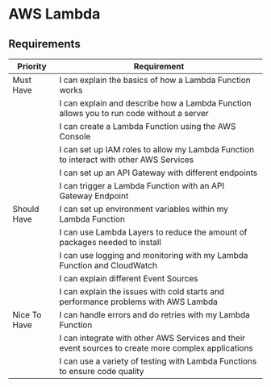 # AWS Lambda

## Requirements

| Priority     | Requirement                                                                                                           |
|--------------|-----------------------------------------------------------------------------------------------------------------------|
| Must Have    | I can explain the basics of how a Lambda Function works                                                              |
|     | I can explain and describe how a Lambda Function allows you to run code without a server                          |
|     | I can create a Lambda Function using the AWS Console                                                                 |
|     | I can set up IAM roles to allow my Lambda Function to interact with other AWS Services                            |
|     | I can set up an API Gateway with different endpoints                                                                 |
|     | I can trigger a Lambda Function with an API Gateway Endpoint                                                         |
| Should Have  | I can set up environment variables within my Lambda Function                                                         |
|   | I can use Lambda Layers to reduce the amount of packages needed to install                                          |
|   | I can use logging and monitoring with my Lambda Function and CloudWatch                                              |
|   | I can explain different Event Sources                                                                               |
|   | I can explain the issues with cold starts and performance problems with AWS Lambda                                  |
| Nice To Have | I can handle errors and do retries with my Lambda Function                                                           |
|  | I can integrate with other AWS Services and their event sources to create more complex applications                  |
|  | I can use a variety of testing with Lambda Functions to ensure code quality                                          |
